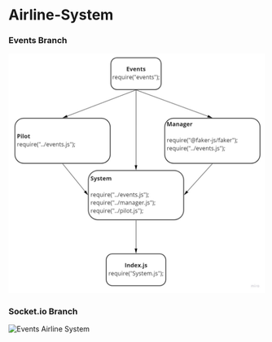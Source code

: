 # Airline-System

### Events Branch

![Events Airline System](./assets/events.jpg)

### Socket.io Branch

![Events Airline System](./assets/socket.io.jpg)
